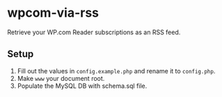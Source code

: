 # wpcom-via-rss
Retrieve your WP.com Reader subscriptions as an RSS feed.

## Setup
1. Fill out the values in `config.example.php` and rename it to `config.php`.
2. Make `www` your document root.
3. Populate the MySQL DB with schema.sql file.
